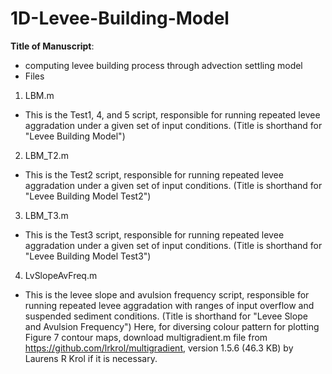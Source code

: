 # 1D-Levee-Building-Model
**Title of Manuscript**:
* computing levee building process through advection settling model
* Files
1. LBM.m 
- This is the Test1, 4, and 5 script, responsible for running repeated levee aggradation under a given set of input conditions. (Title is shorthand for "Levee Building Model")

2. LBM_T2.m 
- This is the Test2 script, responsible for running repeated levee aggradation under a given set of input conditions. (Title is shorthand for "Levee Building Model Test2")

3. LBM_T3.m 
- This is the Test3 script, responsible for running repeated levee aggradation under a given set of input conditions. (Title is shorthand for "Levee Building Model Test3")

4. LvSlopeAvFreq.m 
- This is the levee slope and avulsion frequency script, responsible for running repeated levee aggradation with ranges of input overflow and suspended sediment conditions. (Title is shorthand for "Levee Slope and Avulsion Frequency")
Here, for diversing colour pattern for plotting Figure 7 contour maps, download multigradient.m file from https://github.com/lrkrol/multigradient, version 1.5.6 (46.3 KB) by Laurens R Krol if it is necessary. 
